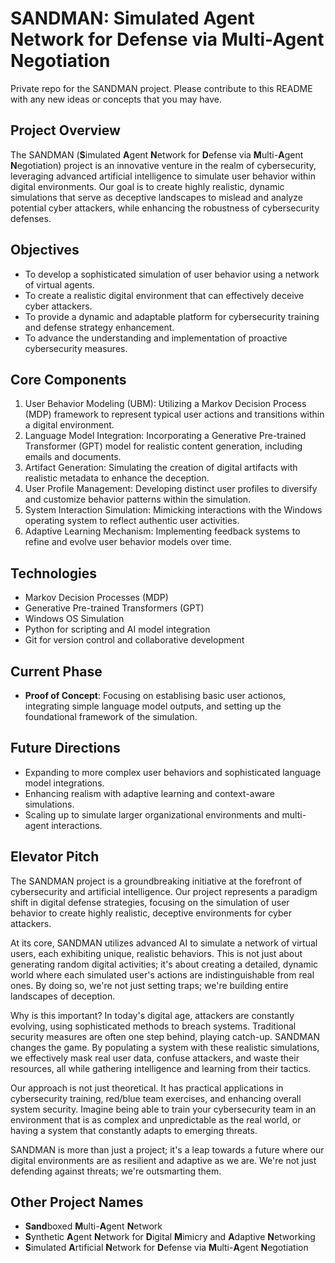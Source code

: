 # SANDMAN: Simulated Agent Network for Defense via Multi-Agent Negotiation

Private repo for the SANDMAN project. Please contribute to this README with any new ideas or concepts that you may have.

## Project Overview

The SANDMAN (**S**imulated **A**gent **N**etwork for **D**efense via **M**ulti-**A**gent **N**egotiation) project is an innovative venture in the realm of cybersecurity, leveraging advanced artificial intelligence to simulate user behavior within digital environments. Our goal is to create highly realistic, dynamic simulations that serve as deceptive landscapes to mislead and analyze potential cyber attackers, while enhancing the robustness of cybersecurity defenses.

## Objectives

- To develop a sophisticated simulation of user behavior using a network of virtual agents.
- To create a realistic digital environment that can effectively deceive cyber attackers.
- To provide a dynamic and adaptable platform for cybersecurity training and defense strategy enhancement.
- To advance the understanding and implementation of proactive cybersecurity measures.

## Core Components

1. User Behavior Modeling (UBM): Utilizing a Markov Decision Process (MDP) framework to represent typical user actions and transitions within a digital environment.
2. Language Model Integration: Incorporating a Generative Pre-trained Transformer (GPT) model for realistic content generation, including emails and documents.
3. Artifact Generation: Simulating the creation of digital artifacts with realistic metadata to enhance the deception.
4. User Profile Management: Developing distinct user profiles to diversify and customize behavior patterns within the simulation.
5. System Interaction Simulation: Mimicking interactions with the Windows operating system to reflect authentic user activities.
6. Adaptive Learning Mechanism: Implementing feedback systems to refine and evolve user behavior models over time.

## Technologies

- Markov Decision Processes (MDP)
- Generative Pre-trained Transformers (GPT)
- Windows OS Simulation
- Python for scripting and AI model integration
- Git for version control and collaborative development

## Current Phase

- **Proof of Concept**: Focusing on establising basic user actionos, integrating simple language model outputs, and setting up the foundational framework of the simulation.

## Future Directions

- Expanding to more complex user behaviors and sophisticated language model integrations.
- Enhancing realism with adaptive learning and context-aware simulations.
- Scaling up to simulate larger organizational environments and multi-agent interactions.

## Elevator Pitch

The SANDMAN project is a groundbreaking initiative at the forefront of cybersecurity and artificial intelligence. Our project represents a paradigm shift in digital defense strategies, focusing on the simulation of user behavior to create highly realistic, deceptive environments for cyber attackers.

At its core, SANDMAN utilizes advanced AI to simulate a network of virtual users, each exhibiting unique, realistic behaviors. This is not just about generating random digital activities; it's about creating a detailed, dynamic world where each simulated user's actions are indistinguishable from real ones. By doing so, we're not just setting traps; we're building entire landscapes of deception.

Why is this important? In today's digital age, attackers are constantly evolving, using sophisticated methods to breach systems. Traditional security measures are often one step behind, playing catch-up. SANDMAN changes the game. By populating a system with these realistic simulations, we effectively mask real user data, confuse attackers, and waste their resources, all while gathering intelligence and learning from their tactics.

Our approach is not just theoretical. It has practical applications in cybersecurity training, red/blue team exercises, and enhancing overall system security. Imagine being able to train your cybersecurity team in an environment that is as complex and unpredictable as the real world, or having a system that constantly adapts to emerging threats.

SANDMAN is more than just a project; it's a leap towards a future where our digital environments are as resilient and adaptive as we are. We're not just defending against threats; we're outsmarting them.

## Other Project Names

- **Sand**boxed **M**ulti-**A**gent **N**etwork
- **S**ynthetic **A**gent **N**etwork for **D**igital **M**imicry and **A**daptive **N**etworking
- **S**imulated **A**rtificial **N**etwork for **D**efense via **M**ulti-**A**gent **N**egotiation